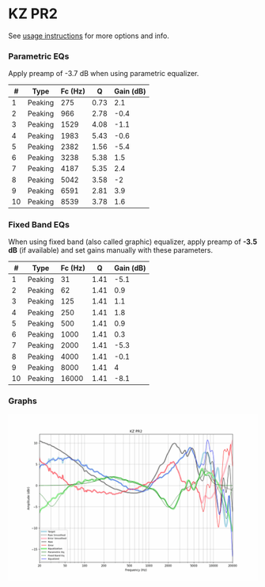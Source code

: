 # KZ PR2
See [usage instructions](https://github.com/jaakkopasanen/AutoEq#usage) for more options and info.

### Parametric EQs
Apply preamp of -3.7 dB when using parametric equalizer.

|   # | Type    |   Fc (Hz) |    Q |   Gain (dB) |
|-----|---------|-----------|------|-------------|
|   1 | Peaking |       275 | 0.73 |         2.1 |
|   2 | Peaking |       966 | 2.78 |        -0.4 |
|   3 | Peaking |      1529 | 4.08 |        -1.1 |
|   4 | Peaking |      1983 | 5.43 |        -0.6 |
|   5 | Peaking |      2382 | 1.56 |        -5.4 |
|   6 | Peaking |      3238 | 5.38 |         1.5 |
|   7 | Peaking |      4187 | 5.35 |         2.4 |
|   8 | Peaking |      5042 | 3.58 |        -2   |
|   9 | Peaking |      6591 | 2.81 |         3.9 |
|  10 | Peaking |      8539 | 3.78 |         1.6 |

### Fixed Band EQs
When using fixed band (also called graphic) equalizer, apply preamp of **-3.5 dB** (if available) and set gains manually with these parameters.

|   # | Type    |   Fc (Hz) |    Q |   Gain (dB) |
|-----|---------|-----------|------|-------------|
|   1 | Peaking |        31 | 1.41 |        -5.1 |
|   2 | Peaking |        62 | 1.41 |         0.9 |
|   3 | Peaking |       125 | 1.41 |         1.1 |
|   4 | Peaking |       250 | 1.41 |         1.8 |
|   5 | Peaking |       500 | 1.41 |         0.9 |
|   6 | Peaking |      1000 | 1.41 |         0.3 |
|   7 | Peaking |      2000 | 1.41 |        -5.3 |
|   8 | Peaking |      4000 | 1.41 |        -0.1 |
|   9 | Peaking |      8000 | 1.41 |         4   |
|  10 | Peaking |     16000 | 1.41 |        -8.1 |

### Graphs
![](./KZ%20PR2.png)

